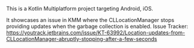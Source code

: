 This is a Kotlin Multiplatform project targeting Android, iOS.

It showcases an issue in KMM where the CLLocationManager stops providing updates when the garbage collection is enabled.
Issue Tracker: https://youtrack.jetbrains.com/issue/KT-63992/Location-updates-from-CLLocationManager-abruptly-stopping-after-a-few-seconds
